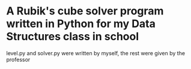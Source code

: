 # A Rubik's cube solver program written in Python for my Data Structures class in school

level.py and solver.py were written by myself, the rest were given by the professor
